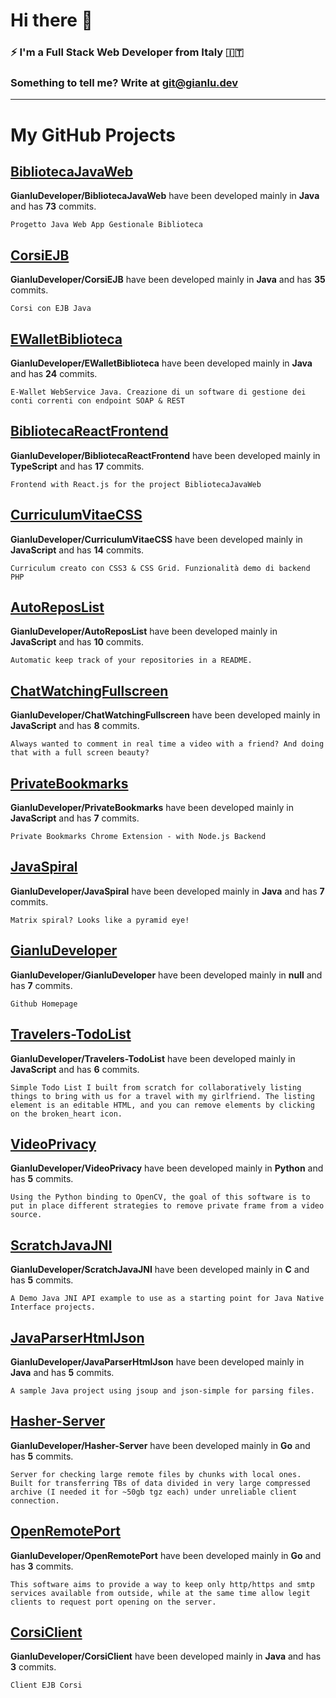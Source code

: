 # Hi there 👋

### ⚡ I'm a Full Stack Web Developer from Italy 🇮🇹

### Something to tell me? Write at <git@gianlu.dev>
---
# My GitHub Projects
## [BibliotecaJavaWeb](https://github.com/GianluDeveloper/BibliotecaJavaWeb)

**GianluDeveloper/BibliotecaJavaWeb** have been developed mainly in **Java** and has **73** commits.

``` Progetto Java Web App Gestionale Biblioteca ```


## [CorsiEJB](https://github.com/GianluDeveloper/CorsiEJB)

**GianluDeveloper/CorsiEJB** have been developed mainly in **Java** and has **35** commits.

``` Corsi con EJB Java ```


## [EWalletBiblioteca](https://github.com/GianluDeveloper/EWalletBiblioteca)

**GianluDeveloper/EWalletBiblioteca** have been developed mainly in **Java** and has **24** commits.

``` E-Wallet WebService Java. Creazione di un software di gestione dei conti correnti con endpoint SOAP & REST ```


## [BibliotecaReactFrontend](https://github.com/GianluDeveloper/BibliotecaReactFrontend)

**GianluDeveloper/BibliotecaReactFrontend** have been developed mainly in **TypeScript** and has **17** commits.

``` Frontend with React.js for the project BibliotecaJavaWeb ```


## [CurriculumVitaeCSS](https://github.com/GianluDeveloper/CurriculumVitaeCSS)

**GianluDeveloper/CurriculumVitaeCSS** have been developed mainly in **JavaScript** and has **14** commits.

``` Curriculum creato con CSS3 & CSS Grid. Funzionalità demo di backend PHP ```


## [AutoReposList](https://github.com/GianluDeveloper/AutoReposList)

**GianluDeveloper/AutoReposList** have been developed mainly in **JavaScript** and has **10** commits.

``` Automatic keep track of your repositories in a README. ```


## [ChatWatchingFullscreen](https://github.com/GianluDeveloper/ChatWatchingFullscreen)

**GianluDeveloper/ChatWatchingFullscreen** have been developed mainly in **JavaScript** and has **8** commits.

``` Always wanted to comment in real time a video with a friend? And doing that with a full screen beauty? ```


## [PrivateBookmarks](https://github.com/GianluDeveloper/PrivateBookmarks)

**GianluDeveloper/PrivateBookmarks** have been developed mainly in **JavaScript** and has **7** commits.

``` Private Bookmarks Chrome Extension - with Node.js Backend ```


## [JavaSpiral](https://github.com/GianluDeveloper/JavaSpiral)

**GianluDeveloper/JavaSpiral** have been developed mainly in **Java** and has **7** commits.

``` Matrix spiral? Looks like a pyramid eye! ```


## [GianluDeveloper](https://github.com/GianluDeveloper/GianluDeveloper)

**GianluDeveloper/GianluDeveloper** have been developed mainly in **null** and has **7** commits.

``` Github Homepage ```


## [Travelers-TodoList](https://github.com/GianluDeveloper/Travelers-TodoList)

**GianluDeveloper/Travelers-TodoList** have been developed mainly in **JavaScript** and has **6** commits.

``` Simple Todo List I built from scratch for collaboratively listing things to bring with us for a travel with my girlfriend. The listing element is an editable HTML, and you can remove elements by clicking on the broken_heart icon. ```


## [VideoPrivacy](https://github.com/GianluDeveloper/VideoPrivacy)

**GianluDeveloper/VideoPrivacy** have been developed mainly in **Python** and has **5** commits.

``` Using the Python binding to OpenCV, the goal of this software is to put in place different strategies to remove private frame from a video source. ```


## [ScratchJavaJNI](https://github.com/GianluDeveloper/ScratchJavaJNI)

**GianluDeveloper/ScratchJavaJNI** have been developed mainly in **C** and has **5** commits.

``` A Demo Java JNI API example to use as a starting point for Java Native Interface projects. ```


## [JavaParserHtmlJson](https://github.com/GianluDeveloper/JavaParserHtmlJson)

**GianluDeveloper/JavaParserHtmlJson** have been developed mainly in **Java** and has **5** commits.

``` A sample Java project using jsoup and json-simple for parsing files. ```


## [Hasher-Server](https://github.com/GianluDeveloper/Hasher-Server)

**GianluDeveloper/Hasher-Server** have been developed mainly in **Go** and has **5** commits.

``` Server for checking large remote files by chunks with local ones. Built for transferring TBs of data divided in very large compressed archive (I needed it for ~50gb tgz each) under unreliable client connection. ```


## [OpenRemotePort](https://github.com/GianluDeveloper/OpenRemotePort)

**GianluDeveloper/OpenRemotePort** have been developed mainly in **Go** and has **3** commits.

``` This software aims to provide a way to keep only http/https and smtp services available from outside, while at the same time allow legit clients to request port opening on the server. ```


## [CorsiClient](https://github.com/GianluDeveloper/CorsiClient)

**GianluDeveloper/CorsiClient** have been developed mainly in **Java** and has **3** commits.

``` Client EJB Corsi ```

